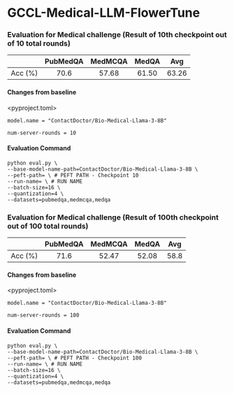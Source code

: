 # GCCL-Medical-LLM-FlowerTune

### Evaluation for Medical challenge (Result of 10th checkpoint out of 10 total rounds)

|        | PubMedQA | MedMCQA | MedQA |  Avg  |
| :-----: | :------: | :-----: | :---: | :---: |
| Acc (%) |   70.6   |  57.68  | 61.50 | 63.26 |

#### Changes from baseline

<pyproject.toml>

`model.name = "ContactDoctor/Bio-Medical-Llama-3-8B"`

`num-server-rounds = 10`

#### Evaluation Command

```
python eval.py \
--base-model-name-path=ContactDoctor/Bio-Medical-Llama-3-8B \
--peft-path= \ # PEFT PATH - Checkpoint 10
--run-name= \ # RUN NAME
--batch-size=16 \
--quantization=4 \
--datasets=pubmedqa,medmcqa,medqa
```


### Evaluation for Medical challenge (Result of 100th checkpoint out of 100 total rounds)

|        | PubMedQA | MedMCQA | MedQA | Avg |
| :-----: | :------: | :-----: | :---: | :--: |
| Acc (%) |   71.6   |  52.47  | 52.08 | 58.8 |

#### Changes from baseline

<pyproject.toml>

`model.name = "ContactDoctor/Bio-Medical-Llama-3-8B"`

`num-server-rounds = 100`

#### Evaluation Command

```
python eval.py \
--base-model-name-path=ContactDoctor/Bio-Medical-Llama-3-8B \
--peft-path= \ # PEFT PATH - Checkpoint 100
--run-name= \ # RUN NAME
--batch-size=16 \
--quantization=4 \
--datasets=pubmedqa,medmcqa,medqa
```
